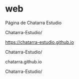 # web
Página de Chatarra Estudio

Chatarra-Estudio/

https://chatarra-estudio.github.io

Chatarra-Estudio/

chatarra.github.io

Chatarra-Estudio/
